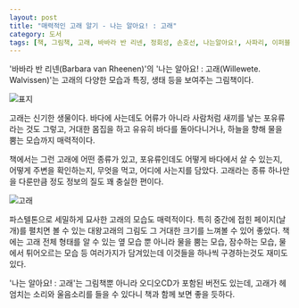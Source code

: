 ```yaml
---
layout: post
title: "매력적인 고래 알기 - 나는 알아요! : 고래"
category: 도서
tags: [책, 그림책, 고래, 바바라 반 리넨, 정회성, 손호선, 나는알아요!, 사파리, 이퍼블릭, 서평]
---
```


'바바라 반 리넨(Barbara van Rheenen)'의
'나는 알아요! : 고래(Willewete. Walvissen)'는
고래의 다양한 모습과 특징, 생태 등을 보여주는 그림책이다.

![표지](https://lh3.googleusercontent.com/nE7rpI0W_GciBX1brNsc4CisDzGRU5QB9OmfY71yifaDv-xraWd9zEPNUbMT6uOCB2jgJr61bZj7hA=s480)

고래는 신기한 생물이다.
바다에 사는데도 어류가 아니라
사람처럼 새끼를 낳는 포유류라는 것도 그렇고,
거대한 몸집을 하고 유유히 바다를 돌아다니거나,
하늘을 향해 물을 뿜는 모습까지 매력적이다.

책에서는 그런 고래에 어떤 종류가 있고,
포유류인데도 어떻게 바다에서 살 수 있는지,
어떻게 주변을 확인하는지,
무엇을 먹고,
어디에 사는지를 담았다.
고래라는 종류 하나만을 다룬만큼
정도 정보의 질도 꽤 충실한 편이다.

![고래](https://lh3.googleusercontent.com/f6EwdW6ef9D91vKRd5qSPxx_TmL3MtTF1xBi_i5qu34G5PEgLE-fUOCodZJ9GXDOvjlFj8mekup7Ug)

파스텔톤으로 세밀하게 묘사한 고래의 모습도 매력적이다.
특히 중간에 접힌 페이지(날개)를 펼치면 볼 수 있는 대왕고래의 그림도
그 거대한 크기를 느껴볼 수 있어 좋았다.
책에는 고래 전체 형태를 알 수 있는 옆 모습 뿐 아니라
물을 뿜는 모습,
잠수하는 모습,
물에서 튀어오르는 모습 등 여러가지가 담겨있는데
이것들을 하나씩 구경하는것도 재미도 있다.

'나는 알아요! : 고래'는 그림책뿐 아니라 오디오CD가 포함된 버전도 있는데,
고래가 헤엄치는 소리와 울음소리를 들을 수 있다니
책과 함께 보면 좋을 듯하다.
